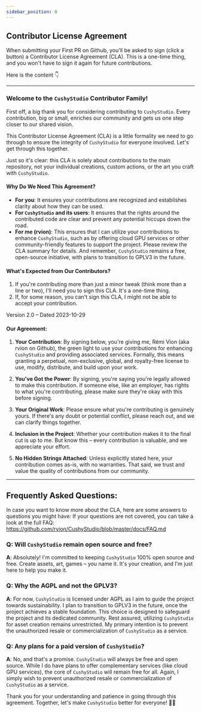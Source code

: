 ```yaml
---
sidebar_position: 0
---
```



## Contributor License Agreement

When submitting your First PR on Github, you'll be asked to sign (click a button) a Contributor License Agreement (CLA). This is a one-time thing, and you won't have to sign it again for future contributions.

Here is the content 👇

-------

### Welcome to the `CushyStudio` Contributor Family!

First off, a big thank you for considering contributing to `CushyStudio`. Every contribution, big or small, enriches our community and gets us one step closer to our shared vision.

This Contributor License Agreement (CLA) is a little formality we need to go through to ensure the integrity of `CushyStudio` for everyone involved. Let's get through this together.

Just so it's clear: this CLA is solely about contributions to the main repository, not your individual creations, custom actions, or the art you craft with `CushyStudio`.

#### Why Do We Need This Agreement?

-   **For you**: It ensures your contributions are recognized and establishes clarity about how they can be used.
-   **For `CushyStudio` and its users**: It ensures that the rights around the contributed code are clear and prevent any potential hiccups down the road.
-   **For me (rvion)**: This ensures that I can utilize your contributions to enhance `CushyStudio`, such as by offering cloud GPU services or other community-friendly features to support the project. Please review the CLA summary for details. And remember, `CushyStudio` remains a free, open-source initiative, with plans to transition to GPLV3 in the future.

#### What's Expected from Our Contributors?

1. If you're contributing more than just a minor tweak (think more than a line or two), I'll need you to sign this CLA. It's a one-time thing.
2. If, for some reason, you can't sign this CLA, I might not be able to accept your contribution.

Version 2.0 – Dated 2023-10-29

#### Our Agreement:

1. **Your Contribution**: By signing below, you're giving me, Rémi Vion (aka rvion on Github), the green light to use your contributions for enhancing `CushyStudio` and providing associated services. Formally, this means granting a perpetual, non-exclusive, global, and royalty-free license to use, modify, distribute, and build upon your work.

2. **You've Got the Power**: By signing, you're saying you're legally allowed to make this contribution. If someone else, like an employer, has rights to what you're contributing, please make sure they're okay with this before signing.

3. **Your Original Work**: Please ensure what you're contributing is genuinely yours. If there's any doubt or potential conflict, please reach out, and we can clarify things together.

4. **Inclusion in the Project**: Whether your contribution makes it to the final cut is up to me. But know this – every contribution is valuable, and we appreciate your effort.

5. **No Hidden Strings Attached**: Unless explicitly stated here, your contribution comes as-is, with no warranties. That said, we trust and value the quality of contributions from our community.

---

## Frequently Asked Questions:

In case you want to know more about the CLA, here are some answers to questions you might have:
If your questions are not covered, you can take a look at the full FAQ: https://github.com/rvion/CushyStudio/blob/master/docs/FAQ.md

### Q: Will `CushyStudio` remain open source and free?

**A**: Absolutely! I'm committed to keeping `CushyStudio` 100% open source and free. Create assets, art, games – you name it. It's your creation, and I'm just here to help you make it.

### Q: Why the AGPL and not the GPLV3?

**A**: For now, `CushyStudio` is licensed under AGPL as I aim to guide the project towards sustainability. I plan to transition to GPLV3 in the future, once the project achieves a stable foundation. This choice is designed to safeguard the project and its dedicated community. Rest assured, utilizing `CushyStudio` for asset creation remains unrestricted. My primary intention is to prevent the unauthorized resale or commercialization of `CushyStudio` as a service.

### Q: Any plans for a paid version of `CushyStudio`?

**A**: No, and that's a promise. `CushyStudio` will always be free and open source. While I do have plans to offer complementary services (like cloud GPU services), the core of `CushyStudio` will remain free for all. Again, I simply wish to prevent unauthorized resale or commercialization of `CushyStudio` as a service.

Thank you for your understanding and patience in going through this agreement. Together, let's make `CushyStudio` better for everyone! 💪🎉

